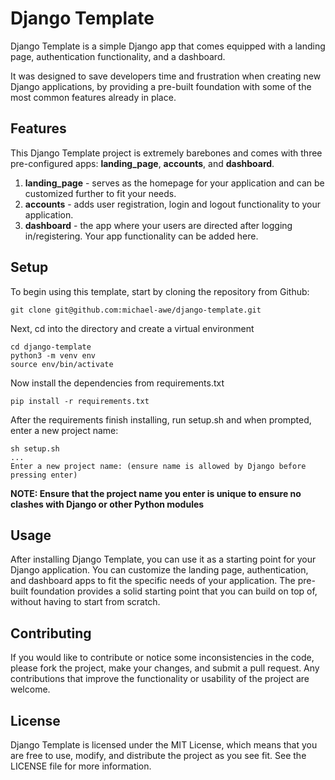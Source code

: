 # Django Template

Django Template is a simple Django app that comes equipped with a landing page, authentication functionality, and a dashboard.

It was designed to save developers time and frustration when creating new Django applications, by providing a pre-built foundation with some of the most common features already in place.

## Features

This Django Template project is extremely barebones and comes with three pre-configured apps: **landing_page**, **accounts**, and **dashboard**.

  1. **landing_page** - serves as the homepage for your application and can be customized further to fit your needs.
  2. **accounts** - adds user registration, login and logout functionality to your application.
  3. **dashboard** - the app where your users are directed after logging in/registering. Your app functionality can be added here.
  
## Setup

To begin using this template, start by cloning the repository from Github:

    git clone git@github.com:michael-awe/django-template.git

Next, cd into the directory and create a virtual environment

    cd django-template
    python3 -m venv env
    source env/bin/activate

Now install the dependencies from requirements.txt

    pip install -r requirements.txt

After the requirements finish installing, run setup.sh and when prompted, enter a new project name:

    sh setup.sh
    ...
    Enter a new project name: (ensure name is allowed by Django before pressing enter)

**NOTE: Ensure that the project name you enter is unique to ensure no clashes with Django or other Python modules**

## Usage

After installing Django Template, you can use it as a starting point for your Django application. You can customize the landing page, authentication, and dashboard apps to fit the specific needs of your application. The pre-built foundation provides a solid starting point that you can build on top of, without having to start from scratch.

## Contributing

If you would like to contribute or notice some inconsistencies in the code, please fork the project, make your changes, and submit a pull request. Any contributions that improve the functionality or usability of the project are welcome.

## License

Django Template is licensed under the MIT License, which means that you are free to use, modify, and distribute the project as you see fit. See the LICENSE file for more information.

